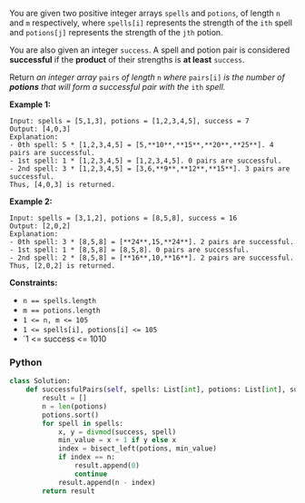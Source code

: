 You are given two positive integer arrays  `spells`  and  `potions`, of length  `n`  and  `m`  respectively,
where  `spells[i]`  represents the strength of the  `ith`  spell and  `potions[j]`  represents the strength of
the  `jth`  potion.

You are also given an integer  `success`. A spell and potion pair is considered  **successful**  if the  **product**  of
their strengths is  **at least**  `success`.

Return  _an integer array_ `pairs` _of length_ `n` _where_ `pairs[i]` _is the number of  **potions**  that will form a
successful pair with the_ `ith` _spell._

**Example 1:**

```
Input: spells = [5,1,3], potions = [1,2,3,4,5], success = 7
Output: [4,0,3]
Explanation:
- 0th spell: 5 * [1,2,3,4,5] = [5,**10**,**15**,**20**,**25**]. 4 pairs are successful.
- 1st spell: 1 * [1,2,3,4,5] = [1,2,3,4,5]. 0 pairs are successful.
- 2nd spell: 3 * [1,2,3,4,5] = [3,6,**9**,**12**,**15**]. 3 pairs are successful.
Thus, [4,0,3] is returned.
```

**Example 2:**

```
Input: spells = [3,1,2], potions = [8,5,8], success = 16
Output: [2,0,2]
Explanation:
- 0th spell: 3 * [8,5,8] = [**24**,15,**24**]. 2 pairs are successful.
- 1st spell: 1 * [8,5,8] = [8,5,8]. 0 pairs are successful. 
- 2nd spell: 2 * [8,5,8] = [**16**,10,**16**]. 2 pairs are successful. 
Thus, [2,0,2] is returned.
```

**Constraints:**

- `n == spells.length`
- `m == potions.length`
- `1 <= n, m <= 105`
- `1 <= spells[i], potions[i] <= 105`
- `1 <= success <= 1010

### Python

```python
class Solution:
    def successfulPairs(self, spells: List[int], potions: List[int], success: int) -> List[int]:
        result = []
        n = len(potions)
        potions.sort()
        for spell in spells:
            x, y = divmod(success, spell)
            min_value = x + 1 if y else x
            index = bisect_left(potions, min_value)
            if index == n:
                result.append(0)
                continue
            result.append(n - index)
        return result
```